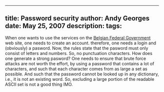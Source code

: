 -----
title:  Password security
author: Andy Georges
date: May 25, 2007
description: 
tags: 
-----







When one wants to use the services on the [Belgian Federal
Government](http://www.fgov.be/) web site, one needs to create an
account. therefore, one needs a login and (obviously) a pasword. Now,
the rules state that the pasword must only consist of letters and
numbers. So, no punctuation characters. How does one generate a strong
pasword? One needs to ensure that brute force attacks are not worth the
effort, by using a password that contains a lot of characters, and such
that each character comes from as large a set as possible. And such that
the password cannot be looked up in any dictionary, i.e., it is not an
existing word. So, excluding a large portion of the readable ASCII set
is not a good thing IMO.





